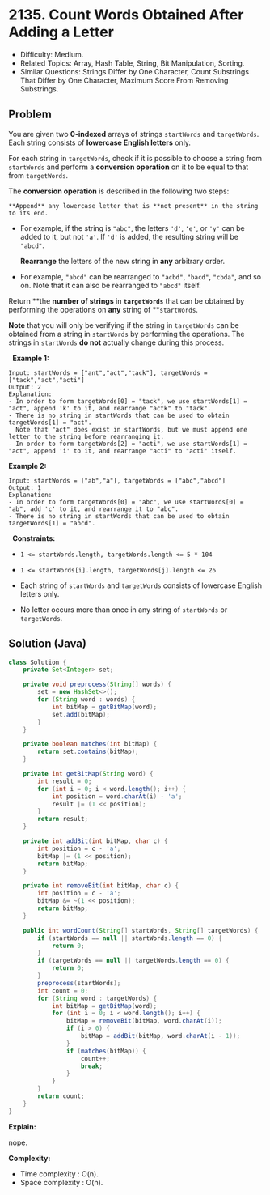 # 2135. Count Words Obtained After Adding a Letter

- Difficulty: Medium.
- Related Topics: Array, Hash Table, String, Bit Manipulation, Sorting.
- Similar Questions: Strings Differ by One Character, Count Substrings That Differ by One Character, Maximum Score From Removing Substrings.

## Problem

You are given two **0-indexed** arrays of strings ```startWords``` and ```targetWords```. Each string consists of **lowercase English letters** only.

For each string in ```targetWords```, check if it is possible to choose a string from ```startWords``` and perform a **conversion operation** on it to be equal to that from ```targetWords```.

The **conversion operation** is described in the following two steps:


	**Append** any lowercase letter that is **not present** in the string to its end.

	
		
- For example, if the string is ```"abc"```, the letters ```'d'```, ```'e'```, or ```'y'``` can be added to it, but not ```'a'```. If ```'d'``` is added, the resulting string will be ```"abcd"```.
	
	
	**Rearrange** the letters of the new string in **any** arbitrary order.
	
		
- For example, ```"abcd"``` can be rearranged to ```"acbd"```, ```"bacd"```, ```"cbda"```, and so on. Note that it can also be rearranged to ```"abcd"``` itself.
	
	


Return **the **number of strings** in **```targetWords```** that can be obtained by performing the operations on **any** string of **```startWords```.

**Note** that you will only be verifying if the string in ```targetWords``` can be obtained from a string in ```startWords``` by performing the operations. The strings in ```startWords``` **do not** actually change during this process.

 
**Example 1:**

```
Input: startWords = ["ant","act","tack"], targetWords = ["tack","act","acti"]
Output: 2
Explanation:
- In order to form targetWords[0] = "tack", we use startWords[1] = "act", append 'k' to it, and rearrange "actk" to "tack".
- There is no string in startWords that can be used to obtain targetWords[1] = "act".
  Note that "act" does exist in startWords, but we must append one letter to the string before rearranging it.
- In order to form targetWords[2] = "acti", we use startWords[1] = "act", append 'i' to it, and rearrange "acti" to "acti" itself.
```

**Example 2:**

```
Input: startWords = ["ab","a"], targetWords = ["abc","abcd"]
Output: 1
Explanation:
- In order to form targetWords[0] = "abc", we use startWords[0] = "ab", add 'c' to it, and rearrange it to "abc".
- There is no string in startWords that can be used to obtain targetWords[1] = "abcd".
```

 
**Constraints:**


	
- ```1 <= startWords.length, targetWords.length <= 5 * 104```
	
- ```1 <= startWords[i].length, targetWords[j].length <= 26```
	
- Each string of ```startWords``` and ```targetWords``` consists of lowercase English letters only.
	
- No letter occurs more than once in any string of ```startWords``` or ```targetWords```.



## Solution (Java)

```java
class Solution {
    private Set<Integer> set;

    private void preprocess(String[] words) {
        set = new HashSet<>();
        for (String word : words) {
            int bitMap = getBitMap(word);
            set.add(bitMap);
        }
    }

    private boolean matches(int bitMap) {
        return set.contains(bitMap);
    }

    private int getBitMap(String word) {
        int result = 0;
        for (int i = 0; i < word.length(); i++) {
            int position = word.charAt(i) - 'a';
            result |= (1 << position);
        }
        return result;
    }

    private int addBit(int bitMap, char c) {
        int position = c - 'a';
        bitMap |= (1 << position);
        return bitMap;
    }

    private int removeBit(int bitMap, char c) {
        int position = c - 'a';
        bitMap &= ~(1 << position);
        return bitMap;
    }

    public int wordCount(String[] startWords, String[] targetWords) {
        if (startWords == null || startWords.length == 0) {
            return 0;
        }
        if (targetWords == null || targetWords.length == 0) {
            return 0;
        }
        preprocess(startWords);
        int count = 0;
        for (String word : targetWords) {
            int bitMap = getBitMap(word);
            for (int i = 0; i < word.length(); i++) {
                bitMap = removeBit(bitMap, word.charAt(i));
                if (i > 0) {
                    bitMap = addBit(bitMap, word.charAt(i - 1));
                }
                if (matches(bitMap)) {
                    count++;
                    break;
                }
            }
        }
        return count;
    }
}
```

**Explain:**

nope.

**Complexity:**

* Time complexity : O(n).
* Space complexity : O(n).

